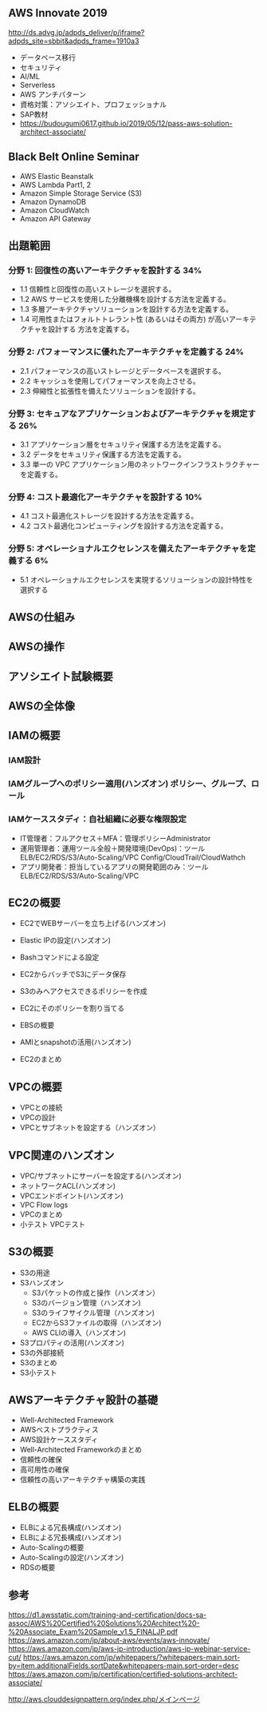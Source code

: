 
## AWS Innovate 2019
  http://ds.advg.jp/adpds_deliver/p/iframe?adpds_site=sbbit&adpds_frame=1910a3
* データベース移行
* セキュリティ
* AI/ML
* Serverless
* AWS アンチパターン
* 資格対策：アソシエイト、プロフェッショナル
* SAP教材
* https://budougumi0617.github.io/2019/05/12/pass-aws-solution-architect-associate/

## Black Belt Online Seminar
* AWS Elastic Beanstalk
* AWS Lambda Part1, 2
* Amazon Simple Storage Service (S3)
* Amazon DynamoDB
* Amazon CloudWatch
* Amazon API Gateway

## 出題範囲
### 分野 1: 回復性の高いアーキテクチャを設計する 34% 
* 1.1 信頼性と回復性の高いストレージを選択する。 
* 1.2 AWS サービスを使用した分離機構を設計する方法を定義する。 
* 1.3 多層アーキテクチャソリューションを設計する方法を定義する。 
* 1.4 可用性またはフォルトトレラント性 (あるいはその両方) が高いアーキテクチャを設計する 方法を定義する。 
### 分野 2: パフォーマンスに優れたアーキテクチャを定義する 24% 
* 2.1 パフォーマンスの高いストレージとデータベースを選択する。 
* 2.2 キャッシュを使用してパフォーマンスを向上させる。 
* 2.3 伸縮性と拡張性を備えたソリューションを設計する。 
### 分野 3: セキュアなアプリケーションおよびアーキテクチャを規定する 26% 
* 3.1 アプリケーション層をセキュリティ保護する方法を定義する。 
* 3.2 データをセキュリティ保護する方法を定義する。 
* 3.3 単一の VPC アプリケーション用のネットワークインフラストラクチャーを定義する。 
### 分野 4: コスト最適化アーキテクチャを設計する 10% 
* 4.1 コスト最適化ストレージを設計する方法を定義する。 
* 4.2 コスト最適化コンピューティングを設計する方法を定義する。 
### 分野 5: オペレーショナルエクセレンスを備えたアーキテクチャを定義する 6%
* 5.1 オペレーショナルエクセレンスを実現するソリューションの設計特性を選択する


## AWSの仕組み
## AWSの操作
## アソシエイト試験概要
## AWSの全体像

## IAMの概要
### IAM設計
### IAMグループへのポリシー適用(ハンズオン) ポリシー、グループ、ロール
### IAMケーススタディ：自社組織に必要な権限設定
* IT管理者：フルアクセス＋MFA：管理ポリシーAdministrator
* 運用管理者：運用ツール全般＋開発環境(DevOps)：ツール ELB/EC2/RDS/S3/Auto-Scaling/VPC Config/CloudTrail/CloudWathch
* アプリ開発者：担当しているアプリの開発範囲のみ：ツール ELB/EC2/RDS/S3/Auto-Scaling/VPC 

## EC2の概要
* EC2でWEBサーバーを立ち上げる(ハンズオン)
* Elastic IPの設定(ハンズオン)
* Bashコマンドによる設定
  
* EC2からバッチでS3にデータ保存
* S3のみへアクセスできるポリシーを作成
* EC2にそのポリシーを割り当てる

* EBSの概要
* AMIとsnapshotの活用(ハンズオン)
* EC2のまとめ

## VPCの概要
* VPCとの接続
* VPCの設計
* VPCとサブネットを設定する（ハンズオン）

## VPC関連のハンズオン
* VPC/サブネットにサーバーを設定する(ハンズオン)
* ネットワークACL(ハンズオン)
* VPCエンドポイント(ハンズオン)
* VPC Flow logs
* VPCのまとめ
* 小テスト VPCテスト

## S3の概要
* S3の用途
* S3ハンズオン
  + S3パケットの作成と操作（ハンズオン）
  + S3のバージョン管理（ハンズオン)
  + S3のライフサイクル管理（ハンズオン)
  + EC2からS3ファイルの取得（ハンズオン)
  + AWS CLIの導入（ハンズオン)
* S3プロパティの活用(ハンズオン)
* S3の外部接続
* S3のまとめ
* S3小テスト

## AWSアーキテクチャ設計の基礎
* Well-Architected Framework
* AWSベストプラクティス
* AWS設計ケーススタディ
* Well-Architected Frameworkのまとめ
* 信頼性の確保
* 高可用性の確保
* 信頼性の高いアーキテクチャ構築の実践

## ELBの概要
* ELBによる冗長構成(ハンズオン)
* ELBによる冗長構成(ハンズオン)
* Auto-Scalingの概要
* Auto-Scalingの設定(ハンズオン)
* RDSの概要

## 参考
https://d1.awsstatic.com/training-and-certification/docs-sa-assoc/AWS%20Certified%20Solutions%20Architect%20-%20Associate_Exam%20Sample_v1.5_FINALJP.pdf
https://aws.amazon.com/jp/about-aws/events/aws-innovate/
https://aws.amazon.com/jp/aws-jp-introduction/aws-jp-webinar-service-cut/
https://aws.amazon.com/jp/whitepapers/?whitepapers-main.sort-by=item.additionalFields.sortDate&whitepapers-main.sort-order=desc
https://aws.amazon.com/jp/certification/certified-solutions-architect-associate/

http://aws.clouddesignpattern.org/index.php/メインページ

